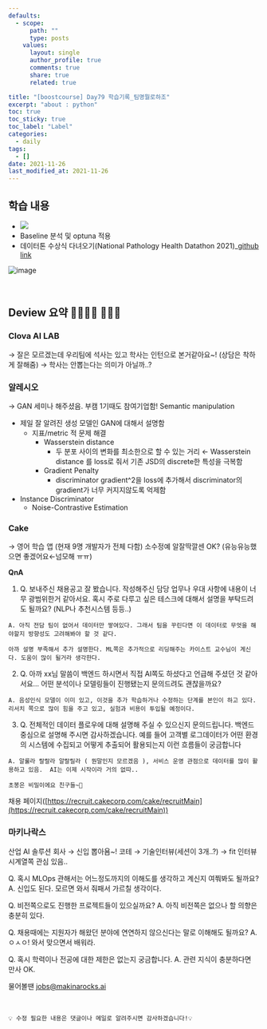 ```yaml
---
defaults:
  - scope:
      path: ""
      type: posts
    values:
      layout: single
      author_profile: true
      comments: true
      share: true
      related: true

title: "[boostcourse] Day79 학습기록_팀명뭘로하조"
excerpt: "about : python"
toc: true
toc_sticky: true
toc_label: "Label"
categories:
  - daily
tags:
  - []
date: 2021-11-26
last_modified_at: 2021-11-26
---
```


## 학습 내용

- <a href="https://hongsusoo.github.io/ai%20etc/etc_lightweighting3"><img src="https://img.shields.io/badge/-Pruning-red"/></a>
- Baseline 분석 및 optuna 적용
- 데이터톤 수상식 다녀오기(National Pathology Health Datathon 2021)_[github link](https://github.com/hongsusoo/NPHD2021_gi_cell)

![image](https://user-images.githubusercontent.com/77658029/143607271-7deb6023-a48a-4e92-b722-3618f8e48034.png)

<br>

## Deview 요약 👨‍👨‍👦‍👦 👨‍👨‍👦

### **Clova AI LAB**

→ 잘은 모르겠는데 우리팀에 석사는 있고 학사는 인턴으로 본거같아요~! (상담은 착하게 잘해줌) → 학사는 안뽑는다는 의미가 아닐까..?

### **알레시오**

 → GAN 세미나 해주셨음. 부캠 1기때도 참여기업함! Semantic manipulation

- 제일 잘 알려진 생성 모델인 GAN에 대해서 설명함
    - 지표/metric 적 문제 해결
        - Wasserstein distance
            - 두 분포 사이의 변화를 최소한으로 할 수 있는 거리 ← Wasserstein distance 를 loss로 줘서 기존 JSD의 discrete한 특성을 극복함
        - Gradient Penalty
            - discriminator gradient^2을 loss에 추가해서 discriminator의 gradient가 너무 커지지않도록 억제함
- Instance Discriminator
    - Noise-Contrastive Estimation

### **Cake**

→  영어 학습 앱 (현재 9명 개발자가 전체 다함)
소수정예 알잘딱깔센 OK? (유능유능했으면 좋겠어요←넘모해 ㅠㅠ)

 **QnA**

  1. Q. 보내주신 채용공고 잘 봤습니다. 작성해주신 담당 업무나 우대 사항에 내용이 너무 광범위한거 같아서요. 혹시 주로 다루고 싶은 테스크에 대해서 설명을 부탁드려도 될까요? (NLP나 추천시스템 등등..) 
    
    A. 아직 전담 팀이 없어서 데이터만 쌓여있다. 그래서 팀을 꾸린다면 이 데이터로 무엇을 해야할지 방향성도 고려해봐야 할 것 같다.
    
    아까 설명 부족해서 추가 설명한다. ML쪽은 추가적으로 리딩해주는 카이스트 교수님이 계신다. 도움이 많이 될거라 생각한다.
    
  2. Q. 아까 xx님 말씀이 백엔드 하시면서 직접 AI쪽도 하셨다고 언급해 주셨던 것 같아서요... 어떤 분석이나 모델링들이 진행됐는지 문의드려도 괜찮을까요?
    
    A. 음성인식 모델이 이미 있고, 이것을 추가 학습하거나 수정하는 단계를 본인이 하고 있다.리서치 쪽으로 많이 힘을 주고 있고, 실험과 비용이 투입될 예정이다.
    
  3. Q.  전체적인 데이터 플로우에 대해 설명해 주실 수 있으신지 문의드립니다. 백엔드 중심으로 설명해 주시면 감사하겠습니다. 예를 들어 고객별 로그데이터가 어떤 환경의 시스템에 수집되고 어떻게 추출되어 활용되는지 이런 흐름들이 궁금합니다
    
    A. 알룰라 랄랄라 알랄릴라 ( 뭔말인지 모르겠음 ), 서비스 운영 관점으로 데이터를 많이 활용하고 있음.  AI는 이제 시작이라 거의 없따..
    
    초봉은 비밀이에요 친구들~🤭
    

채용 페이지([https://recruit.cakecorp.com/cake/recruitMain](https://recruit.cakecorp.com/cake/recruitMain))

### 마키나락스

  산업 AI 솔루션 회사 → 신입 뽑아욤~!
  코테 → 기술인터뷰(세션이 3개..?) → fit 인터뷰 
  시계열쪽 관심 있음..

  Q. 혹시 MLOps 관해서는 어느정도까지의 이해도를 생각하고 계신지 여쭤봐도 될까요?
  A. 신입도 된다. 모르면 와서 줘패서 가르칠 생각이다.

  Q. 비전쪽으로도 진행한 프로젝트들이 있으실까요?
  A. 아직 비전쪽은 없으나 할 의향은 충분히 있다.

  Q. 채용때에는 지원자가 해왔던 분야에 연연하지 않으신다는 말로 이해해도 될까요?
  A. ㅇㅅㅇ! 와서 맞으면서 배워라.

  Q. 혹시 학력이나 전공에 대한 제한은 없는지 궁금합니다.
  A. 관련 지식이 충분하다면 만사 OK.

  물어볼땐 [jobs@makinarocks.ai](mailto:jobs@makinarocks.ai)


<br>

```
💡 수정 필요한 내용은 댓글이나 메일로 알려주시면 감사하겠습니다!💡 
```

